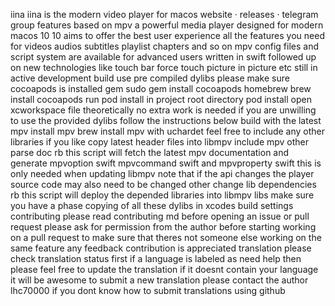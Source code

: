 iina iina is the modern video player for macos website · releases · telegram group features based on mpv a powerful media player designed for modern macos 10 10 aims to offer the best user experience all the features you need for videos audios subtitles playlist chapters and so on mpv config files and script system are available for advanced users written in swift followed up on new technologies like touch bar force touch picture in picture etc still in active development build use pre compiled dylibs please make sure cocoapods is installed gem sudo gem install cocoapods homebrew brew install cocoapods run pod install in project root directory pod install open xcworkspace file theoretically no extra work is needed if you are unwilling to use the provided dylibs follow the instructions below build with the latest mpv install mpv brew install mpv with uchardet feel free to include any other libraries if you like copy latest header files into libmpv include mpv other parse doc rb this script will fetch the latest mpv documentation and generate mpvoption swift mpvcommand swift and mpvproperty swift this is only needed when updating libmpv note that if the api changes the player source code may also need to be changed other change lib dependencies rb this script will deploy the depended libraries into libmpv libs make sure you have a phase copying of all these dylibs in xcodes build settings contributing please read contributing md before opening an issue or pull request please ask for permission from the author before starting working on a pull request to make sure that theres not someone else working on the same feature any feedback contribution is appreciated translation please check translation status first if a language is labeled as need help then please feel free to update the translation if it doesnt contain your language it will be awesome to submit a new translation please contact the author lhc70000 if you dont know how to submit translations using github